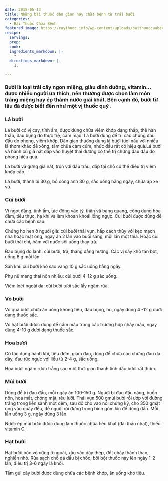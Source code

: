 ```yaml
---
date: 2018-05-13
title: Những bài thuốc dân gian hay chữa bệnh từ trái bưởi
categories:
  - Bài Thuốc Chữa Bệnh
featured_image: https://caythuoc.info/wp-content/uploads/baithuoccuabenhtutraibuoi.jpg
recipe:
  servings:  
  prep:  
  cook:  
  ingredients_markdown: |-
    * 
  directions_markdown: |-
    1. 

---
```

<h3>Bưởi là loại trái cây ngon miệng, giàu dinh dưỡng, vitamin…được nhiều người ưa thích, nên thường được chọn làm món tráng miệng hay ép thành nước giải khát. Bên cạnh đó, bưởi từ lâu đã được biết đến như một vị thuốc quý .</h3>

<h3>Lá bưởi</h3>

Lá bưởi có vị cay, tính ấm, được dùng chữa viêm khớp dạng thấp, thể hàn thấp, đau bụng do thực trệ, cảm mạo. Lá bưởi dùng để trị các chứng đau đầu do phong, viêm khớp. Dân gian thường dùng lá bưởi tươi nấu với nhiều lá thơm khác để xông, tắm chữa cảm cúm, nhức đầu rất có hiệu quả.Lá bưởi và hành củ giã nát đắp vào huyệt thái dương có thể trị chứng đau đầu do phong hiệu quả.

Lá bưởi và gừng giã nát, trộn với dầu trầu, đắp tại chỗ có thể điều trị viêm khớp cấp.

Lá bưởi, thành bì 30 g, bồ công anh 30 g, sắc uống hằng ngày, chữa áp xe vú.

<h3>Cùi bưởi</h3>

Vị ngọt đắng, tính ấm, tác động vào tỳ, thận và bàng quang, công dụng hóa đàm, tiêu thực, hạ khí và làm khoan khoái lồng ngực. Cùi bưởi được dùng để chữa các bệnh sau:

Chứng ho hen ở người già: cùi bưởi thái vụn, hấp cách thủy với kẹo mạch nha hoặc mật ong, ngày ăn 2 lần vào buổi sáng, mỗi lần một thìa. Hoặc cùi bưởi thái chỉ, hãm với nước sôi uống thay trà.

Đau bụng do lạnh: cùi bưởi, trà, thang đằng hương. Các vị sấy khô tán bột, uống 6 g mỗi lần.

Sán khí: cùi bưởi khô sao vàng 10 g sắc uống hằng ngày.

Phụ nữ mang thai nôn nhiều: cùi bưởi 4-12 g sắc uống.

Viêm loét ngoài da: cùi bưởi tươi sắc lấy ngâm rửa.

<h3>Vỏ bưởi</h3>

Vỏ quả bưởi chữa ăn uống không tiêu, đau bụng, ho, ngày dùng 4 -12 g dưới dạng thuốc sắc.

Vỏ hạt bưởi được dùng để cầm máu trong các trường hợp chảy máu, ngày dùng 4-10 g dưới dạng thuốc sắc.

<h3>Hoa bưởi</h3>

Có tác dụng hành khí, tiêu đờm, giảm đau, dùng để chữa các chứng đau dạ dày, đau tức ngực với liều từ 2-4 g, sắc uống.

Hoa bưởi ngâm rượu trắng sau một thời gian thành tinh dầu bưởi rất thơm.

<h3>Múi bưởi</h3>

Dùng để trị đau đầu, mỗi ngày ăn 100-150 g. Người bị đau đầu nặng, buồn nôn, hoa mắt, chóng mặt, rêu lưỡi. Thái vụn  500 gmúi bưởi rồi ướp với đường trắng trong liễn sành một đêm, sau đó cho vào nồi chưng kỹ, cho 350 gmật ong vào quấy đều, để nguội rồi đựng trong bình gốm kín để dùng dần. Mỗi lần uống 3 g, ngày dùng 3 lần.

Nước ép múi bưởi được dùng làm thuốc chữa tiêu khát (đái tháo nhạt), thiếu vitamin C.

<h3>Hạt bưởi</h3>

Hạt bưởi bóc vỏ cứng ở ngoài, xâu vào dây thép, đốt cháy thành than, nghiền nhỏ. Rửa sạch chỗ da dầu bị chốc, bôi bột thuốc này lên ngày 1-2 lần, điều trị 3-6 ngày là khỏi.

Tầm gửi cây bưởi được dùng chữa các bệnh khớp, ăn uống khó tiêu.
